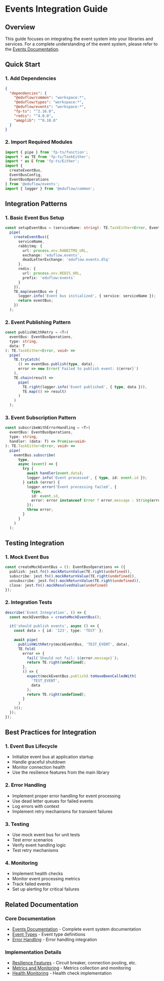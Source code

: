 # Events Integration Guide

## Overview
This guide focuses on integrating the event system into your libraries and services. For a complete understanding of the event system, please refer to the [Events Documentation](../events/docs/events.md).

## Quick Start

### 1. Add Dependencies
```json
{
  "dependencies": {
    "@eduflow/common": "workspace:*",
    "@eduflow/types": "workspace:*",
    "@eduflow/events": "workspace:*",
    "fp-ts": "^2.16.0",
    "redis": "^4.0.0",
    "amqplib": "^0.10.0"
  }
}
```

### 2. Import Required Modules
```typescript
import { pipe } from 'fp-ts/function';
import * as TE from 'fp-ts/TaskEither';
import * as E from 'fp-ts/Either';
import { 
  createEventBus,
  EventBusConfig,
  EventBusOperations
} from '@eduflow/events';
import { logger } from '@eduflow/common';
```

## Integration Patterns

### 1. Basic Event Bus Setup
```typescript
const setupEventBus = (serviceName: string): TE.TaskEither<Error, EventBusOperations> =>
  pipe(
    createEventBus({
      serviceName,
      rabbitmq: {
        url: process.env.RABBITMQ_URL,
        exchange: 'eduflow.events',
        deadLetterExchange: 'eduflow.events.dlq'
      },
      redis: {
        url: process.env.REDIS_URL,
        prefix: 'eduflow:events'
      }
    }),
    TE.map(eventBus => {
      logger.info('Event bus initialized', { service: serviceName });
      return eventBus;
    })
  );
```

### 2. Event Publishing Pattern
```typescript
const publishWithRetry = <T>(
  eventBus: EventBusOperations,
  type: string,
  data: T
): TE.TaskEither<Error, void> =>
  pipe(
    TE.tryCatch(
      () => eventBus.publish(type, data),
      error => new Error(`Failed to publish event: ${error}`)
    ),
    TE.chain(result =>
      pipe(
        TE.right(logger.info('Event published', { type, data })),
        TE.map(() => result)
      )
    )
  );
```

### 3. Event Subscription Pattern
```typescript
const subscribeWithErrorHandling = <T>(
  eventBus: EventBusOperations,
  type: string,
  handler: (data: T) => Promise<void>
): TE.TaskEither<Error, void> =>
  pipe(
    eventBus.subscribe(
      type,
      async (event) => {
        try {
          await handler(event.data);
          logger.info('Event processed', { type, id: event.id });
        } catch (error) {
          logger.error('Event processing failed', {
            type,
            id: event.id,
            error: error instanceof Error ? error.message : String(error)
          });
          throw error;
        }
      }
    )
  );
```

## Testing Integration

### 1. Mock Event Bus
```typescript
const createMockEventBus = (): EventBusOperations => ({
  publish: jest.fn().mockReturnValue(TE.right(undefined)),
  subscribe: jest.fn().mockReturnValue(TE.right(undefined)),
  unsubscribe: jest.fn().mockReturnValue(TE.right(undefined)),
  close: jest.fn().mockResolvedValue(undefined)
});
```

### 2. Integration Tests
```typescript
describe('Event Integration', () => {
  const mockEventBus = createMockEventBus();
  
  it('should publish events', async () => {
    const data = { id: '123', type: 'TEST' };
    
    await pipe(
      publishWithRetry(mockEventBus, 'TEST_EVENT', data),
      TE.fold(
        error => {
          fail(`Should not fail: ${error.message}`);
          return TE.right(undefined);
        },
        () => {
          expect(mockEventBus.publish).toHaveBeenCalledWith(
            'TEST_EVENT',
            data
          );
          return TE.right(undefined);
        }
      )
    )();
  });
});
```

## Best Practices for Integration

### 1. Event Bus Lifecycle
- Initialize event bus at application startup
- Handle graceful shutdown
- Monitor connection health
- Use the resilience features from the main library

### 2. Error Handling
- Implement proper error handling for event processing
- Use dead letter queues for failed events
- Log errors with context
- Implement retry mechanisms for transient failures

### 3. Testing
- Use mock event bus for unit tests
- Test error scenarios
- Verify event handling logic
- Test retry mechanisms

### 4. Monitoring
- Implement health checks
- Monitor event processing metrics
- Track failed events
- Set up alerting for critical failures

## Related Documentation

### Core Documentation
- [Events Documentation](../events/docs/events.md) - Complete event system documentation
- [Event Types](../../types/docs/types.md#event-system-types) - Event type definitions
- [Error Handling](../common/docs/error-handling.md) - Error handling integration

### Implementation Details
- [Resilience Features](../events/docs/events.md#resilience-features) - Circuit breaker, connection pooling, etc.
- [Metrics and Monitoring](../events/docs/events.md#metrics-and-monitoring) - Metrics collection and monitoring
- [Health Monitoring](../events/docs/events.md#health-monitoring) - Health check implementation
